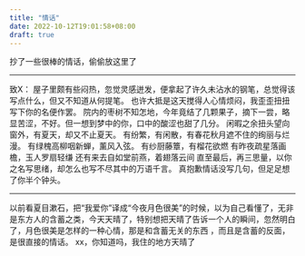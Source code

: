 ```yaml
---
title: "情话"
date: 2022-10-12T19:01:58+08:00
draft: true
---
```


抄了一些很棒的情话，偷偷放这里了
<!--more-->

---------------------

致X：
    屋子里颇有些闷热，忽觉灵感迸发，便拿起了许久未沾水的钢笔，总觉得该写点什么，但又不知道从何提笔。
    也许大抵是这天搅得人心情烦闷，我歪歪扭扭写下你的名便作罢。
    院内的枣树不知怎地，今年竟结了几颗果子，摘下一尝，略显苦涩，不好。但一想到梦中的你，口中的酸涩也甜了几分。
    闲暇之余扭头望向窗外，有夏天，却又不止夏天。
    有纷繁，有闲散，有春花秋月遮不住的绚丽与烂漫。
    有绿槐高柳咽新蝉，薰风入弦。
    有纱厨藤簟，有榴花欲燃
    有昨夜疏星落画檐，玉人罗扇轻缣
    还有来去自如堂前燕，着翅落云间
    直至最后，再三思量，以你之名写思绪，却怎么也写不尽其中的万语千言。
    真抱歉情话没写几句，但足足想了你半个钟头。

------------------

以前看夏目漱石，把“我爱你”译成“今夜月色很美”的时候，以为自己看懂了，无非是东方人的含蓄之类，今天天晴了，特别想把天晴了告诉一个人的瞬间，忽然明白了，月色很美是怎样的一种心情，那是和含蓄无关的东西 ，而且是含蓄的反面，是很直接的情话。
xx，你知道吗，我住的地方天晴了